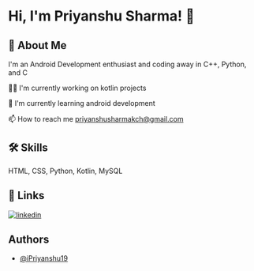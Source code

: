 
# Hi, I'm Priyanshu Sharma! 👋


## 🚀 About Me
I'm an Android Development enthusiast and coding away in C++, Python, and C


👩‍💻 I'm currently working on kotlin projects

🧠 I'm currently learning android development

📫 How to reach me priyanshusharmakch@gmail.com

## 🛠 Skills
HTML, CSS, Python, Kotlin, MySQL 


## 🔗 Links

[![linkedin](https://img.shields.io/badge/linkedin-0A66C2?style=for-the-badge&logo=linkedin&logoColor=white)](https://www.linkedin.com/in/ipriyanshu19/)


## Authors

- [@iPriyanshu19](https://www.github.com/iPriyanshu19)


